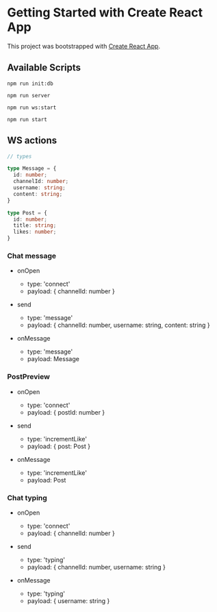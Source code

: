# Getting Started with Create React App

This project was bootstrapped with [Create React App](https://github.com/facebook/create-react-app).

## Available Scripts

```
npm run init:db
```

```
npm run server
```

```
npm run ws:start
```

```
npm run start
```

## WS actions

```typescript
// types

type Message = {
  id: number;
  channelId: number;
  username: string;
  content: string;
}

type Post = {
  id: number;
  title: string;
  likes: number;
}
```

### Chat message

- onOpen
  - type: 'connect'
  - payload: { channelId: number }

- send
  - type: 'message'
  - payload: { channelId: number, username: string, content: string }

- onMessage
  - type: 'message'
  - payload: Message

### PostPreview

- onOpen
  - type: 'connect'
  - payload: { postId: number }

- send
  - type: 'incrementLike'
  - payload: { post: Post }

- onMessage
  - type: 'incrementLike'
  - payload: Post

### Chat typing

- onOpen
  - type: 'connect'
  - payload: { channelId: number }

- send
  - type: 'typing'
  - payload: { channelId: number, username: string }

- onMessage
  - type: 'typing'
  - payload: { username: string }
